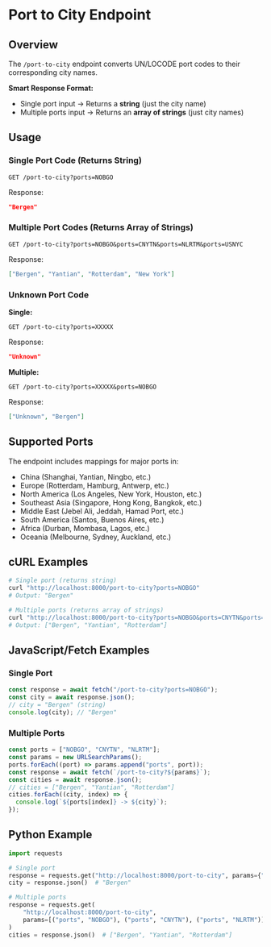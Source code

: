 # Port to City Endpoint

## Overview

The `/port-to-city` endpoint converts UN/LOCODE port codes to their corresponding city names.

**Smart Response Format:**

- Single port input → Returns a **string** (just the city name)
- Multiple ports input → Returns an **array of strings** (just city names)

## Usage

### Single Port Code (Returns String)

```
GET /port-to-city?ports=NOBGO
```

Response:

```json
"Bergen"
```

### Multiple Port Codes (Returns Array of Strings)

```
GET /port-to-city?ports=NOBGO&ports=CNYTN&ports=NLRTM&ports=USNYC
```

Response:

```json
["Bergen", "Yantian", "Rotterdam", "New York"]
```

### Unknown Port Code

**Single:**

```
GET /port-to-city?ports=XXXXX
```

Response:

```json
"Unknown"
```

**Multiple:**

```
GET /port-to-city?ports=XXXXX&ports=NOBGO
```

Response:

```json
["Unknown", "Bergen"]
```

## Supported Ports

The endpoint includes mappings for major ports in:

- China (Shanghai, Yantian, Ningbo, etc.)
- Europe (Rotterdam, Hamburg, Antwerp, etc.)
- North America (Los Angeles, New York, Houston, etc.)
- Southeast Asia (Singapore, Hong Kong, Bangkok, etc.)
- Middle East (Jebel Ali, Jeddah, Hamad Port, etc.)
- South America (Santos, Buenos Aires, etc.)
- Africa (Durban, Mombasa, Lagos, etc.)
- Oceania (Melbourne, Sydney, Auckland, etc.)

## cURL Examples

```bash
# Single port (returns string)
curl "http://localhost:8000/port-to-city?ports=NOBGO"
# Output: "Bergen"

# Multiple ports (returns array of strings)
curl "http://localhost:8000/port-to-city?ports=NOBGO&ports=CNYTN&ports=NLRTM"
# Output: ["Bergen", "Yantian", "Rotterdam"]
```

## JavaScript/Fetch Examples

### Single Port

```javascript
const response = await fetch("/port-to-city?ports=NOBGO");
const city = await response.json();
// city = "Bergen" (string)
console.log(city); // "Bergen"
```

### Multiple Ports

```javascript
const ports = ["NOBGO", "CNYTN", "NLRTM"];
const params = new URLSearchParams();
ports.forEach((port) => params.append("ports", port));
const response = await fetch(`/port-to-city?${params}`);
const cities = await response.json();
// cities = ["Bergen", "Yantian", "Rotterdam"]
cities.forEach((city, index) => {
  console.log(`${ports[index]} -> ${city}`);
});
```

## Python Example

```python
import requests

# Single port
response = requests.get("http://localhost:8000/port-to-city", params={"ports": "NOBGO"})
city = response.json()  # "Bergen"

# Multiple ports
response = requests.get(
    "http://localhost:8000/port-to-city",
    params=[("ports", "NOBGO"), ("ports", "CNYTN"), ("ports", "NLRTM")]
)
cities = response.json()  # ["Bergen", "Yantian", "Rotterdam"]
```
